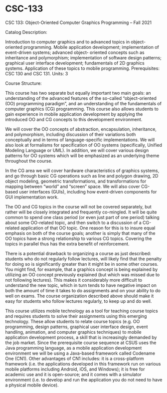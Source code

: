 # CSC-133
CSC 133: Object-Oriented Computer Graphics Programming – Fall 2021 

Catalog Description:  
 
Introduction to computer graphics and to advanced topics in object-oriented programming. 
Mobile application development; implementation of event-driven systems; advanced object-
oriented concepts such as inheritance and polymorphism; implementation of software design 
patterns; graphical user interface development; fundamentals of 2D graphics systems. 
Application of these topics to mobile programming. Prerequisites: CSC 130 and CSC 131. Units: 3 

Course Structure: 
 
This course has two separate but equally important two main goals: an understanding of the 
advanced features of the so-called “object-oriented (OO) programming paradigm”, and an 
understanding of the fundamentals of computer graphics (CG) programming. This course also 
allows students to gain experience in mobile application development by applying the 
introduced OO and CG concepts to this development environment. 
 
We will cover the OO concepts of abstraction, encapsulation, inheritance, and polymorphism, 
including discussion of their variations both conceptually and in terms of language-specific 
implementations. We will also look at formalisms for specification of OO systems (specifically, 
Unified Modeling Language or UML). In addition, we will cover various design patterns for OO 
systems which will be emphasized as an underlying theme throughout the course. 
 
In the CG area we will cover hardware characteristics of graphics systems, and go through 
basic CG operations such as line and polygon drawing, 2D object modeling, geometric 
transformations, and transformations for mapping between “world” and “screen” space. We will 
also cover CG-based user interfaces (GUIs), including how event-driven components for GUI 
implementation work.  
 
The OO and CG topics in the course will not be covered separately, but rather will be closely 
integrated and frequently co-mingled. It will be quite common to spend one class period (or 
even just part of one period) talking about some OO-related topic, and then switch to a 
discussion of a CG-related application of that OO topic. One reason for this is to insure equal 
emphasis on both of the course goals; another is simply that many of the OO topics have a 
strong relationship to various CG topics. Covering the topics in parallel thus has the extra benefit 
of reinforcement. 
 
There is a potential drawback to organizing a course as just described: students who do not 
regularly follow lectures, will likely find that the penalty for doing so is significantly greater than it 
might be in some other courses. You might find, for example, that a graphics concept is being 
explained by utilizing an OO concept previously explained (but which was missed due to not 
following lectures). This makes it considerably more difficult to understand the new topic, which 
in turn tends to have negative impact on both the amount of time it takes to do assignments 
and on your ability to do well on exams. The course organization described above should make 
it easy for students who follow lectures regularly, to keep up and do well. 
 
This course utilizes mobile technology as a tool for teaching course topics and requires students 
to solve their assignments using this emerging technology. These allow students to relate course 
topics (e.g. OO programming, design patterns, graphical user interface design, event handling, 
animation, and computer graphics techniques) to mobile application development process, a 
skill that is increasingly demanded by the job market. Since the prerequisite course sequence at 
CSUS uses the Java programming language, as a mobile application development environment 
we will be using a Java-based framework called Codename One (CN1). Other advantages of 
CN1 includes: it is a cross-platform framework (i.e. the applications developed in this framework 
run on various mobile platforms including Android, iOS, and Windows); it is free for academic use 
and it is open-source; and it comes with a simulator environment (i.e. to develop and run the 
application you do not need to have a physical mobile device).  

 

